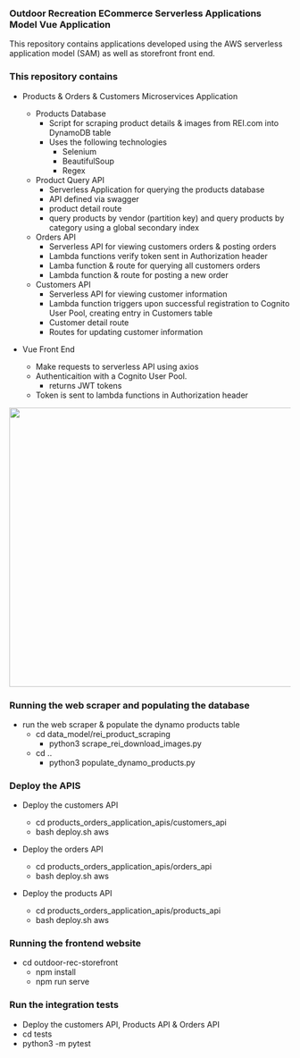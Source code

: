 ### Outdoor Recreation ECommerce Serverless Applications Model Vue Application ###

This repository contains applications developed using the  AWS serverless application model (SAM) as well as storefront front end.

### This repository contains ###
* Products & Orders & Customers Microservices Application
    * Products Database
        - Script for scraping product details & images from REI.com into DynamoDB table
        - Uses the following technologies
            - Selenium
            - BeautifulSoup 
            - Regex
    * Product Query API
        - Serverless Application for querying the products database
        - API defined via swagger
        - product detail route
        - query products by vendor (partition key) and query products by category using a global secondary index 
    * Orders API
        - Serverless API for viewing customers orders & posting orders
        - Lambda functions verify token sent in Authorization header
        - Lamba function & route for querying all customers orders
        - Lambda function & route for posting a new order 
    * Customers API
        - Serverless API for viewing customer information 
        - Lambda function triggers upon successful registration to Cognito User Pool, creating entry in Customers table
        - Customer detail route
        - Routes for updating customer information    

* Vue Front End
    * Make requests to serverless API using axios
    * Authenticaition with a Cognito User Pool.  
        - returns JWT tokens 
    * Token is sent to lambda functions in Authorization header

<img src="https://dakobed-outdoor-recreation.s3-us-west-2.amazonaws.com/images/product_list.png" width="840" height="500">

### Running the web scraper and populating the database ###
* run the web scraper & populate the dynamo products table
    - cd data_model/rei_product_scraping
        - python3 scrape_rei_download_images.py
     - cd .. 
        - python3 populate_dynamo_products.py

### Deploy the APIS ### 
* Deploy the customers API
    - cd products_orders_application_apis/customers_api
    - bash deploy.sh aws

* Deploy the orders API
    - cd products_orders_application_apis/orders_api
    - bash deploy.sh aws

* Deploy the products API
    - cd products_orders_application_apis/products_api
    - bash deploy.sh aws

### Running the frontend website ###
* cd outdoor-rec-storefront
    - npm install
    - npm run serve

### Run the integration tests ###
* Deploy the customers API, Products API & Orders API
* cd tests
* python3 -m pytest